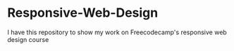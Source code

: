 # Responsive-Web-Design
I  have this repository to show my work on Freecodecamp's responsive web design course
